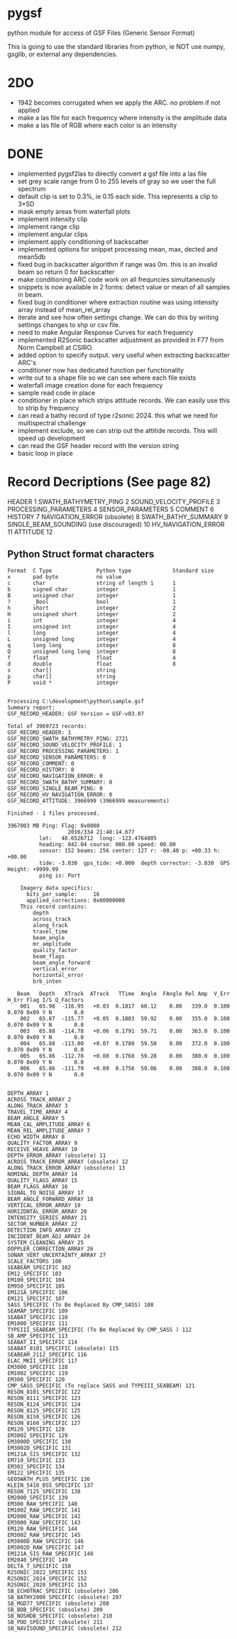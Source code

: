 # pygsf
python module for access of GSF Files (Generic Sensor Format)

This is going to use the standard libraries from python, ie NOT use numpy, gsglib, or external any dependencies.

# 2DO
* 1942 becomes corrugated when we apply the ARC.  no problem if not applied
* make a las file for each frequency where intensity is the amplitude data
* make a las file of RGB where each color is an intensity

# DONE
* implemented pygsf2las to directly convert a gsf file into a las file
* set grey scale range from 0 to 255 levels of gray so we user the full spectrum
* default clip is set to 0.3%, ie 0.15 each side.  This represents a clip to 3*SD
* mask empty areas from waterfall plots
* implement intensity clip
* implement range clip
* implement angular clips
* implement apply conditioning of backscatter
* implemented options for snippet processing mean, max, dected and mean5db
* fixed bug in backscatter algorithm if range was 0m.  this is an invalid beam so return 0 for backscatter
* make conditioning ARC code work on all frequncies simultaneously
* snippets is now available in 2 forms: detect value or mean of all samples in beam.
* fixed bug in conditioner where extraction routine was using intensity array instead of mean_rel_array
* iterate and see how often settings change.  We can do this by writing settings changes to shp or csv file.
* need to make Angular Response Curves for each frequency
* implemented R2Sonic backscatter adjustment as provided in F77 from Norm Campbell at CSIRO.
* added option to specify output.  very useful when extracting backscatter ARC's
* conditioner now has dedicated function per functionality
* write out to a shape file so we can see where each file exists
* waterfall image creation done for each frequency
* sample read code in place
* conditioner in place which strips attitude records.  We can easily use this to strip by frequency
* can read a bathy record of type r2sonic 2024.  this what we need for multispectral challenge
* implement exclude, so we can strip out the attitide records.  This will speed up development
* can read the GSF header record with the version string
* basic loop in place

# Record Decriptions (See page 82)
HEADER 									1
SWATH_BATHYMETRY_PING 					2
SOUND_VELOCITY_PROFILE 					3
PROCESSING_PARAMETERS 					4
SENSOR_PARAMETERS 						5
COMMENT 								6
HISTORY 								7
NAVIGATION_ERROR (obsolete) 			8
SWATH_BATHY_SUMMARY 					9
SINGLE_BEAM_SOUNDING (use discouraged)	10
HV_NAVIGATION_ERROR 					11
ATTITUDE 								12
  
## Python Struct format characters
```
Format	C Type	            Python type	            Standard size	    
x	    pad byte	        no value	 	 
c	    char	            string of length 1	    1	 
b	    signed char	        integer	                1	
B	    unsigned char	    integer	                1	
?	    _Bool	            bool	                1	
h	    short	            integer	                2
H	    unsigned short	    integer	                2	
i	    int	                integer	                4	
I	    unsigned int	    integer	                4	
l	    long	            integer	                4	
L	    unsigned long	    integer	                4	
q	    long long	        integer 	            8
Q	    unsigned long long	integer	                8
f	    float	            float               	4
d	    double	            float               	8
s	    char[]	            string	 	 
p	    char[]	            string	 	 
P	    void *	            integer	 	


Processing C:\development\python\sample.gsf
Summary report:
GSF_RECORD_HEADER: GSF Version = GSF-v03.07

Total of 3969723 records:
GSF_RECORD_HEADER: 1
GSF_RECORD_SWATH_BATHYMETRY_PING: 2721
GSF_RECORD_SOUND_VELOCITY_PROFILE: 1
GSF_RECORD_PROCESSING_PARAMETERS: 1
GSF_RECORD_SENSOR_PARAMETERS: 0
GSF_RECORD_COMMENT: 0
GSF_RECORD_HISTORY: 0
GSF_RECORD_NAVIGATION_ERROR: 0
GSF_RECORD_SWATH_BATHY_SUMMARY: 0
GSF_RECORD_SINGLE_BEAM_PING: 0
GSF_RECORD_HV_NAVIGATION_ERROR: 0
GSF_RECORD_ATTITUDE: 3966999 (3966999 measurements)

Finished - 1 files processed.

3967003 MB Ping: Flag: 0x0000 
                   2016/334 21:48:14.677
          lat:   48.6526712  long: -123.4764805
          heading: 042.04 course: 000.00 speed: 00.00
          sensor: 152 beams: 256 center: 127 r: -00.40 p: +00.33 h: +00.00
          tide: -3.030  gps_tide: +0.000  depth corrector: -3.030  GPS Height: +9999.99
          ping is: Port

	Imagery data specifics: 
	  bits_per_sample:     16
	  applied_corrections: 0x00000000
	This record contains:
		depth
		across_track
		along_track
		travel_time
		beam_angle
		mr_amplitude
		quality_factor
		beam_flags
		beam_angle_forward
		vertical_error
		horizontal_error
		brb_inten

   Beam   Depth   XTrack  ATrack   TTime  Angle  FAngle Rel Amp  V_Err  H_Err Flag I/S Q_Factors
    001   65.98  -116.95   +0.03  0.1817  60.12    0.00   339.0  0.100  0.070 0x09 Y N       0.0
    002   65.87  -115.77   +0.05  0.1803  59.92    0.00   355.0  0.100  0.070 0x09 Y N       0.0
    003   65.88  -114.78   +0.06  0.1791  59.71    0.00   363.0  0.100  0.070 0x09 Y N       0.0
    004   65.88  -113.80   +0.07  0.1780  59.50    0.00   372.0  0.100  0.070 0x09 Y N       0.0
    005   65.86  -112.78   +0.08  0.1768  59.28    0.00   380.0  0.100  0.070 0x09 Y N       0.0
    006   65.86  -111.79   +0.09  0.1756  59.06    0.00   388.0  0.100  0.070 0x09 Y N       0.0


DEPTH_ARRAY 1
ACROSS_TRACK_ARRAY 2
ALONG_TRACK_ARRAY 3
TRAVEL_TIME_ARRAY 4
BEAM_ANGLE_ARRAY 5
MEAN_CAL_AMPLITUDE_ARRAY 6
MEAN_REL_AMPLITUDE_ARRAY 7
ECHO_WIDTH_ARRAY 8
QUALITY_FACTOR_ARRAY 9
RECEIVE_HEAVE_ARRAY 10
DEPTH_ERROR_ARRAY (obsolete) 11
ACROSS_TRACK_ERROR_ARRAY (obsolete) 12
ALONG_TRACK_ERROR_ARRAY (obsolete) 13
NOMINAL_DEPTH_ARRAY 14
QUALITY_FLAGS_ARRAY 15
BEAM_FLAGS_ARRAY 16
SIGNAL_TO_NOISE_ARRAY 17
BEAM_ANGLE_FORWARD_ARRAY 18
VERTICAL_ERROR_ARRAY 19
HORIZONTAL_ERROR_ARRAY 20
INTENSITY_SERIES_ARRAY 21
SECTOR_NUMBER_ARRAY 22
DETECTION_INFO_ARRAY 23
INCIDENT_BEAM_ADJ_ARRAY 24
SYSTEM_CLEANING_ARRAY 25
DOPPLER_CORRECTION_ARRAY 26
SONAR_VERT_UNCERTAINTY_ARRAY 27
SCALE_FACTORS 100
SEABEAM_SPECIFIC 102
EM12_SPECIFIC 103
EM100_SPECIFIC 104
EM950_SPECIFIC 105
EM121A_SPECIFIC 106
EM121_SPECIFIC 107
SASS_SPECIFIC (To Be Replaced By CMP_SASS) 108
SEAMAP_SPECIFIC 109
SEABAT_SPECIFIC 110
EM1000_SPECIFIC 111
TYPEIII_SEABEAM_SPECIFIC (To Be Replaced By CMP_SASS ) 112
SB_AMP_SPECIFIC 113
SEABAT_II_SPECIFIC 114
SEABAT_8101_SPECIFIC (obsolete) 115
SEABEAM_2112_SPECIFIC 116
ELAC_MKII_SPECIFIC 117
EM3000_SPECIFIC 118
EM1002_SPECIFIC 119
EM300_SPECIFIC 120
CMP_SASS_SPECIFIC (To replace SASS and TYPEIII_SEABEAM) 121
RESON_8101_SPECIFIC 122
RESON_8111_SPECIFIC 123
RESON_8124_SPECIFIC 124
RESON_8125_SPECIFIC 125
RESON_8150_SPECIFIC 126
RESON_8160_SPECIFIC 127
EM120_SPECIFIC 128
EM3002_SPECIFIC 129
EM3000D_SPECIFIC 130
EM3002D_SPECIFIC 131
EM121A_SIS_SPECIFIC 132
EM710_SPECIFIC 133
EM302_SPECIFIC 134
EM122_SPECIFIC 135
GEOSWATH_PLUS_SPECIFIC 136
KLEIN_5410_BSS_SPECIFIC 137
RESON_7125_SPECIFIC 138
EM2000_SPECIFIC 139
EM300_RAW_SPECIFIC 140
EM1002_RAW_SPECIFIC 141
EM2000_RAW_SPECIFIC 142
EM3000_RAW_SPECIFIC 143
EM120_RAW_SPECIFIC 144
EM3002_RAW_SPECIFIC 145
EM3000D_RAW_SPECIFIC 146
EM3002D_RAW_SPECIFIC 147
EM121A_SIS_RAW_SPECIFIC 148
EM2040_SPECIFIC 149
DELTA_T_SPECIFIC 150
R2SONIC_2022_SPECIFIC 151
R2SONIC_2024_SPECIFIC 152
R2SONIC_2020_SPECIFIC 153
SB_ECHOTRAC_SPECIFIC (obsolete) 206
SB_BATHY2000_SPECIFIC (obsolete) 207
SB_MGD77_SPECIFIC (obsolete) 208
SB_BDB_SPECIFIC (obsolete) 209
SB_NOSHDB_SPECIFIC (obsolete) 210
SB_PDD_SPECIFIC (obsolete) 211
SB_NAVISOUND_SPECIFIC (obsolete) 212